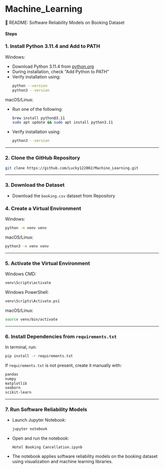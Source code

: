 # Machine_Learning

📘 README: Software Reliability Models on Booking Dataset

#### Steps

### 1. Install Python 3.11.4 and Add to PATH

Windows:

- Download Python 3.11.4 from [python.org](https://www.python.org/)
- During installation, check "Add Python to PATH"
- Verify installation using:
  ```bash
  python --version
  python3 --version
  ```

macOS/Linux:

- Run one of the following:
  ```bash
  brew install python@3.11
  sudo apt update && sudo apt install python3.11
  ```

- Verify installation using:
  ```bash
  python3 --version
  ```

---

### 2. Clone the GitHub Repository

```bash
git clone https://github.com/Lucky122002/Machine_Learning.git
```

---

### 3. Download the Dataset

- Download the `booking.csv` dataset from Repository

### 4. Create a Virtual Environment

Windows:

```bash
python -m venv venv
```

macOS/Linux:

```bash
python3 -m venv venv
```

---

### 5. Activate the Virtual Environment

Windows CMD:

```bash
venv\Scripts\activate
```

Windows PowerShell:

```bash
venv\Scripts\Activate.ps1
```

macOS/Linux:

```bash
source venv/bin/activate
```

---

### 6. Install Dependencies from `requirements.txt`

In terminal, run:

```bash
pip install -r requirements.txt
```

If `requirements.txt` is not present, create it manually with:

```txt
pandas
numpy
matplotlib
seaborn
scikit-learn
```

---

### 7. Run Software Reliability Models

- Launch Jupyter Notebook:
  ```bash
  jupyter notebook
  ```

- Open and run the notebook:
  ```
  Hotel Booking Cancellation.ipynb
  ```

- The notebook applies software reliability models on the booking dataset using visualization and machine learning libraries.

